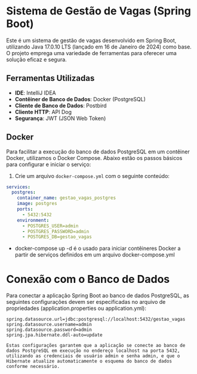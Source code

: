 # Sistema de Gestão de Vagas (Spring Boot)

Este é um sistema de gestão de vagas desenvolvido em Spring Boot, utilizando Java 17.0.10 LTS (lançado em 16 de Janeiro de 2024) como base. O projeto emprega uma variedade de ferramentas para oferecer uma solução eficaz e segura.

## Ferramentas Utilizadas

- **IDE**: IntelliJ IDEA
- **Contêiner de Banco de Dados**: Docker (PostgreSQL)
- **Cliente de Banco de Dados**: Postbird
- **Cliente HTTP**: API Dog
- **Segurança**: JWT (JSON Web Token)

## Docker

Para facilitar a execução do banco de dados PostgreSQL em um contêiner Docker, utilizamos o Docker Compose. Abaixo estão os passos básicos para configurar e iniciar o serviço:

1. Crie um arquivo `docker-compose.yml` com o seguinte conteúdo:

```yaml
services:
  postgres:
    container_name: gestao_vagas_postgres
    image: postgres
    ports:
      - 5432:5432
    environment:
      - POSTGRES_USER=admin
      - POSTGRES_PASSWORD=admin
      - POSTGRES_DB=gestao_vagas

```
- docker-compose up -d é o usado para iniciar contêineres Docker a partir de serviços definidos em um arquivo docker-compose.yml

# Conexão com o Banco de Dados

Para conectar a aplicação Spring Boot ao banco de dados PostgreSQL, as seguintes configurações devem ser especificadas no arquivo de propriedades (application.properties ou application.yml):

```properties
spring.datasource.url=jdbc:postgresql://localhost:5432/gestao_vagas
spring.datasource.username=admin
spring.datasource.password=admin
spring.jpa.hibernate.ddl-auto=update

Estas configurações garantem que a aplicação se conecte ao banco de dados PostgreSQL em execução no endereço localhost na porta 5432, utilizando as credenciais de usuário admin e senha admin, e que o Hibernate atualize automaticamente o esquema do banco de dados conforme necessário.
```
